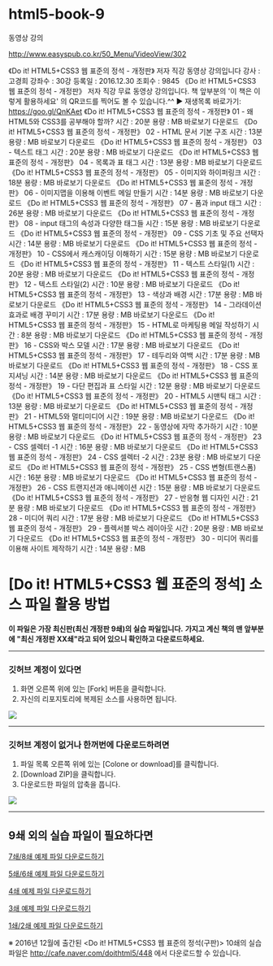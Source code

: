 # html5-book-9
동영상 강의

http://www.easyspub.co.kr/50_Menu/VideoView/302

《Do it! HTML5+CSS3 웹 표준의 정석 - 개정판》 저자 직강 동영상 강의입니다
강사 : 고경희 강좌수 : 30강 등록일 : 2016.12.30 조회수 : 9845
《Do it! HTML5+CSS3 웹 표준의 정석 - 개정판》 저자 직강 무료 동영상 강의입니다.
책 앞부분의 '이 책은 이렇게 활용하세요' 의 QR코드를 찍어도 볼 수 있습니다.^^
▶ 재생목록 바로가기: https://goo.gl/QnKAet
《Do it! HTML5+CSS3 웹 표준의 정석 - 개정판》 01 - 왜 HTML5와 CSS3를 공부해야 할까?
시간 : 20분 용량 : MB
바로보기 다운로드
《Do it! HTML5+CSS3 웹 표준의 정석 - 개정판》 02 - HTML 문서 기본 구조
시간 : 13분 용량 : MB
바로보기 다운로드
《Do it! HTML5+CSS3 웹 표준의 정석 - 개정판》 03 - 텍스트 태그
시간 : 20분 용량 : MB
바로보기 다운로드
《Do it! HTML5+CSS3 웹 표준의 정석 - 개정판》 04 - 목록과 표 태그
시간 : 13분 용량 : MB
바로보기 다운로드
《Do it! HTML5+CSS3 웹 표준의 정석 - 개정판》 05 - 이미지와 하이퍼링크
시간 : 18분 용량 : MB
바로보기 다운로드
《Do it! HTML5+CSS3 웹 표준의 정석 - 개정판》 06 - 이미지맵을 이용해 이벤트 메일 만들기
시간 : 14분 용량 : MB
바로보기 다운로드
《Do it! HTML5+CSS3 웹 표준의 정석 - 개정판》 07 - 폼과 input 태그
시간 : 26분 용량 : MB
바로보기 다운로드
《Do it! HTML5+CSS3 웹 표준의 정석 - 개정판》 08 - input 태그의 속성과 다양한 태그들
시간 : 15분 용량 : MB
바로보기 다운로드
《Do it! HTML5+CSS3 웹 표준의 정석 - 개정판》 09 - CSS 기초 및 주요 선택자
시간 : 14분 용량 : MB
바로보기 다운로드
《Do it! HTML5+CSS3 웹 표준의 정석 - 개정판》 10 - CSS에서 캐스캐이딩 이해하기
시간 : 15분 용량 : MB
바로보기 다운로드
《Do it! HTML5+CSS3 웹 표준의 정석 - 개정판》 11 - 텍스트 스타일(1)
시간 : 20분 용량 : MB
바로보기 다운로드
《Do it! HTML5+CSS3 웹 표준의 정석 - 개정판》 12 - 텍스트 스타일(2)
시간 : 10분 용량 : MB
바로보기 다운로드
《Do it! HTML5+CSS3 웹 표준의 정석 - 개정판》 13 - 색상과 배경
시간 : 17분 용량 : MB
바로보기 다운로드
《Do it! HTML5+CSS3 웹 표준의 정석 - 개정판》 14 - 그라데이션 효과로 배경 꾸미기
시간 : 17분 용량 : MB
바로보기 다운로드
《Do it! HTML5+CSS3 웹 표준의 정석 - 개정판》 15 - HTML로 마케팅용 메일 작성하기
시간 : 8분 용량 : MB
바로보기 다운로드
《Do it! HTML5+CSS3 웹 표준의 정석 - 개정판》 16 - CSS와 박스 모델
시간 : 17분 용량 : MB
바로보기 다운로드
《Do it! HTML5+CSS3 웹 표준의 정석 - 개정판》 17 - 테두리와 여백
시간 : 17분 용량 : MB
바로보기 다운로드
《Do it! HTML5+CSS3 웹 표준의 정석 - 개정판》 18 - CSS 포지셔닝
시간 : 14분 용량 : MB
바로보기 다운로드
《Do it! HTML5+CSS3 웹 표준의 정석 - 개정판》 19 - 다단 편집과 표 스타일
시간 : 12분 용량 : MB
바로보기 다운로드
《Do it! HTML5+CSS3 웹 표준의 정석 - 개정판》 20 - HTML5 시맨틱 태그
시간 : 13분 용량 : MB
바로보기 다운로드
《Do it! HTML5+CSS3 웹 표준의 정석 - 개정판》 21 - HTML5와 멀티미디어
시간 : 19분 용량 : MB
바로보기 다운로드
《Do it! HTML5+CSS3 웹 표준의 정석 - 개정판》 22 - 동영상에 자막 추가하기
시간 : 10분 용량 : MB
바로보기 다운로드
《Do it! HTML5+CSS3 웹 표준의 정석 - 개정판》 23 - CSS 셀렉터 -1
시간 : 16분 용량 : MB
바로보기 다운로드
《Do it! HTML5+CSS3 웹 표준의 정석 - 개정판》 24 - CSS 셀렉터 -2
시간 : 23분 용량 : MB
바로보기 다운로드
《Do it! HTML5+CSS3 웹 표준의 정석 - 개정판》 25 - CSS 변형(트랜스폼)
시간 : 16분 용량 : MB
바로보기 다운로드
《Do it! HTML5+CSS3 웹 표준의 정석 - 개정판》 26 - CSS 트랜지션과 애니메이션
시간 : 15분 용량 : MB
바로보기 다운로드
《Do it! HTML5+CSS3 웹 표준의 정석 - 개정판》 27 - 반응형 웹 디자인
시간 : 21분 용량 : MB
바로보기 다운로드
《Do it! HTML5+CSS3 웹 표준의 정석 - 개정판》 28 - 미디어 쿼리
시간 : 17분 용량 : MB
바로보기 다운로드
《Do it! HTML5+CSS3 웹 표준의 정석 - 개정판》 29 - 플렉서블 박스 레이아웃
시간 : 20분 용량 : MB
바로보기 다운로드
《Do it! HTML5+CSS3 웹 표준의 정석 - 개정판》 30 - 미디어 쿼리를 이용해 사이트 제작하기
시간 : 14분 용량 : MB



# [Do it! HTML5+CSS3 웹 표준의 정석] 소스 파일 활용 방법

**이 파일은 가장 최신판(최신 개정판 9쇄)의 실습 파일입니다.** 
**가지고 계신 책의 맨 앞부분에 "최신 개정판 XX쇄"라고 되어 있으니 확인하고 다운로드하세요.**

-----------------------------------------------


### 깃허브 계정이 있다면
1. 화면 오른쪽 위에 있는 [Fork] 버튼을 클릭합니다.
2. 자신의 리포지토리에 복제된 소스를 사용하면 됩니다.

![](https://github.com/kyrieko/webd/raw/master/img/git-fork.png)

----------------------------------------------

### 깃허브 계정이 없거나 한꺼번에 다운로드하려면
1. 파일 목록 오른쪽 위에 있는 [Colone or download]를 클릭합니다.
2. [Download ZIP]을 클릭합니다.
3. 다운로드한 파일의 압축을 풉니다.

![](https://github.com/kyrieko/webd/raw/master/img/git-download.png)

----------------------------------------------

## 9쇄 외의 실습 파일이 필요하다면 

[7쇄/8쇄 예제 파일 다운로드하기](https://github.com/kyrieko/html5-book-7)

[5쇄/6쇄 예제 파일 다운로드하기](https://github.com/kyrieko/html5-book-5)

[4쇄 예제 파일 다운로드하기](https://github.com/kyrieko/html5-book-4)

[3쇄 예제 파일 다운로드하기](https://github.com/kyrieko/html5-book-3)

[1쇄/2쇄 예제 파일 다운로드하기](https://github.com/kyrieko/html5-book-1)


※ 2016년 12월에 출간된 <Do it! HTML5+CSS3 웹 표준의 정석(구판)> 10쇄의 실습 파일은 http://cafe.naver.com/doithtml5/448
에서 다운로드할 수 있습니다.
